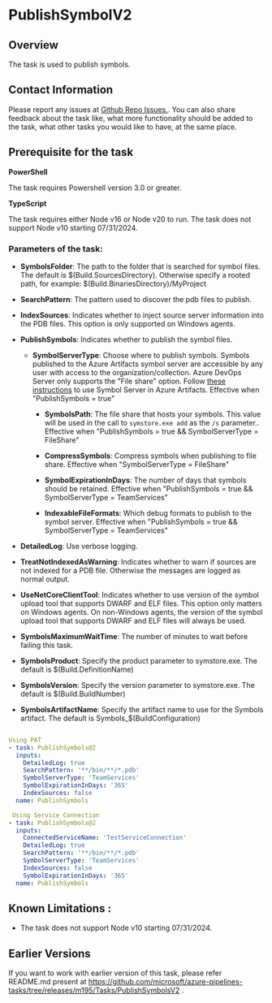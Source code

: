 # PublishSymbolV2

## Overview

The task is used to publish symbols. 

## Contact Information

Please report any issues at [Github Repo Issues.](https://github.com/microsoft/azure-pipelines-tasks/issues).  You can also share feedback about the task like, what more functionality should be added to the task, what other tasks you would like to have, at the same place.

## Prerequisite for the task

**PowerShell**

The task requires Powershell version 3.0 or greater.

**TypeScript**

The task requires either Node v16 or Node v20 to run. The task does not support Node v10 starting 07/31/2024.

### Parameters of the task:

* **SymbolsFolder**: The path to the folder that is searched for symbol files.  The default is $(Build.SourcesDirectory).  Otherwise specify a rooted path, for example: $(Build.BinariesDirectory)/MyProject

* **SearchPattern**: The pattern used to discover the pdb files to publish. 

* **IndexSources**: Indicates whether to inject source server information into the PDB files. This option is only supported on Windows agents.

* **PublishSymbols**: Indicates whether to publish the symbol files.

  * **SymbolServerType**: Choose where to publish symbols. Symbols published to the Azure Artifacts symbol server are accessible by any user with access to the organization/collection. Azure DevOps Server only supports the \"File share\" option. Follow [these instructions](https://go.microsoft.com/fwlink/?linkid=846265) to use Symbol Server in Azure Artifacts. Effective when "PublishSymbols = true"

    * **SymbolsPath**: The file share that hosts your symbols. This value will be used in the call to `symstore.exe add` as the `/s` parameter.. Effective when "PublishSymbols = true && SymbolServerType = FileShare"

    * **CompressSymbols**: Compress symbols when publishing to file share. Effective when "SymbolServerType = FileShare"

    * **SymbolExpirationInDays**: The number of days that symbols should be retained. Effective when "PublishSymbols = true && SymbolServerType = TeamServices"

    * **IndexableFileFormats**: Which debug formats to publish to the symbol server. Effective when "PublishSymbols = true && SymbolServerType = TeamServices"

* **DetailedLog**: Use verbose logging. 

* **TreatNotIndexedAsWarning**: Indicates whether to warn if sources are not indexed for a PDB file. Otherwise the messages are logged as normal output.

* **UseNetCoreClientTool**: Indicates whether to use version of the symbol upload tool that supports DWARF and ELF files. This option only matters on Windows agents. On non-Windows agents, the version of the symbol upload tool that supports DWARF and ELF files will always be used. 

* **SymbolsMaximumWaitTime**: The number of minutes to wait before failing this task.

* **SymbolsProduct**: Specify the product parameter to symstore.exe.  The default is $(Build.DefinitionName)

* **SymbolsVersion**: Specify the version parameter to symstore.exe.  The default is $(Build.BuildNumber)

* **SymbolsArtifactName**: Specify the artifact name to use for the Symbols artifact.  The default is Symbols_$(BuildConfiguration)

```yaml

Using PAT
- task: PublishSymbols@2
  inputs:
    DetailedLog: true
    SearchPattern: '**/bin/**/*.pdb'
    SymbolServerType: 'TeamServices'
    SymbolExpirationInDays: '365'
    IndexSources: false
  name: PublishSymbols

 Using Service Connection
- task: PublishSymbols@2
  inputs:
    ConnectedServiceName: 'TestServiceConnection'
    DetailedLog: true
    SearchPattern: '**/bin/**/*.pdb'
    SymbolServerType: 'TeamServices'
    IndexSources: false
    SymbolExpirationInDays: '365'
  name: PublishSymbols

```

## Known Limitations :

* The task does not support Node v10 starting 07/31/2024.

## Earlier Versions

If you want to work with earlier version of this task, please refer README.md present at https://github.com/microsoft/azure-pipelines-tasks/tree/releases/m195/Tasks/PublishSymbolsV2 .
